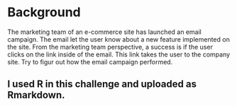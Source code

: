 # Background
The marketing team of an e-commerce site has launched an email campaign.
The email let the user know about a new feature implemented on the site. 
From the marketing team perspective, a success is if the user clicks on the link inside of the email. This link takes the user to the company site.
Try to figur out how the email campaign performed.

## I used R in this challenge and uploaded as Rmarkdown. 
